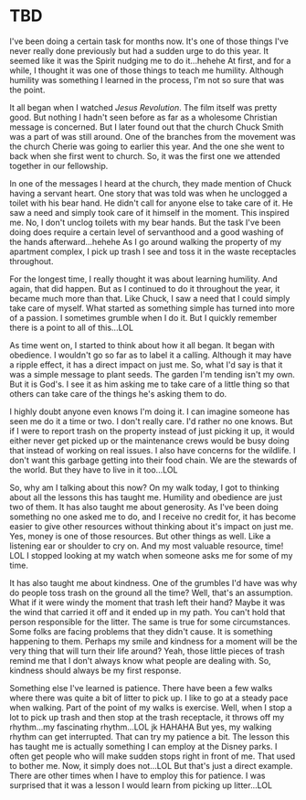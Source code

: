 # TBD

I've been doing a certain task for months now. It's one of those things I've never really done previously but had a sudden urge to do this year. It seemed like it was the Spirit nudging me to do it...hehehe At first, and for a while, I thought it was one of those things to teach me humility. Although humility was something I learned in the process, I'm not so sure that was the point.

It all began when I watched *Jesus Revolution*. The film itself was pretty good. But nothing I hadn't seen before as far as a wholesome Christian message is concerned. But I later found out that the church Chuck Smith was a part of was still around. One of the branches from the movement was the church Cherie was going to earlier this year. And the one she went to back when she first went to church. So, it was the first one we attended together in our fellowship.

In one of the messages I heard at the church, they made mention of Chuck having a servant heart. One story that was told was when he unclogged a toilet with his bear hand. He didn't call for anyone else to take care of it. He saw a need and simply took care of it himself in the moment. This inspired me. No, I don't unclog toilets with my bear hands. But the task I've been doing does require a certain level of servanthood and a good washing of the hands afterward...hehehe As I go around walking the property of my apartment complex, I pick up trash I see and toss it in the waste receptacles throughout.

For the longest time, I really thought it was about learning humility. And again, that did happen. But as I continued to do it throughout the year, it became much more than that. Like Chuck, I saw a need that I could simply take care of myself. What started as something simple has turned into more of a passion. I sometimes grumble when I do it. But I quickly remember there is a point to all of this...LOL

As time went on, I started to think about how it all began. It began with obedience. I wouldn't go so far as to label it a calling. Although it may have a ripple effect, it has a direct impact on just me. So, what I'd say is that it was a simple message to plant seeds. The garden I'm tending isn't my own. But it is God's. I see it as him asking me to take care of a little thing so that others can take care of the things he's asking them to do.

I highly doubt anyone even knows I'm doing it. I can imagine someone has seen me do it a time or two. I don't really care. I'd rather no one knows. But if I were to report trash on the property instead of just picking it up, it would either never get picked up or the maintenance crews would be busy doing that instead of working on real issues. I also have concerns for the wildlife. I don't want this garbage getting into their food chain. We are the stewards of the world. But they have to live in it too...LOL

So, why am I talking about this now? On my walk today, I got to thinking about all the lessons this has taught me. Humility and obedience are just two of them. It has also taught me about generosity. As I've been doing something no one asked me to do, and I receive no credit for, it has become easier to give other resources without thinking about it's impact on just me. Yes, money is one of those resources. But other things as well. Like a listening ear or shoulder to cry on. And my most valuable resource, time! LOL I stopped looking at my watch when someone asks me for some of my time.

It has also taught me about kindness. One of the grumbles I'd have was why do people toss trash on the ground all the time? Well, that's an assumption. What if it were windy the moment that trash left their hand? Maybe it was the wind that carried it off and it ended up in my path. You can't hold that person responsible for the litter. The same is true for some circumstances. Some folks are facing problems that they didn't cause. It is something happening to them. Perhaps my smile and kindness for a moment will be the very thing that will turn their life around? Yeah, those little pieces of trash remind me that I don't always know what people are dealing with. So, kindness should always be my first response.

Something else I've learned is patience. There have been a few walks where there was quite a bit of litter to pick up. I like to go at a steady pace when walking. Part of the point of my walks is exercise. Well, when I stop a lot to pick up trash and then stop at the trash receptacle, it throws off my rhythm...my fascinating rhythm...LOL jk HAHAHA But yes, my walking rhythm can get interrupted. That can try my patience a bit. The lesson this has taught me is actually something I can employ at the Disney parks. I often get people who will make sudden stops right in front of me. That used to bother me. Now, it simply does not...LOL But that's just a direct example. There are other times when I have to employ this for patience. I was surprised that it was a lesson I would learn from picking up litter...LOL


